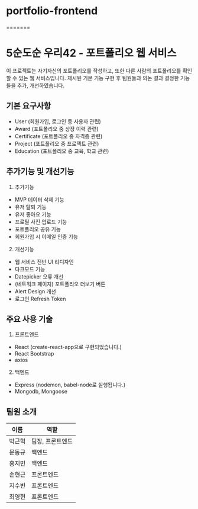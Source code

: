 # portfolio-frontend

=======

# 5순도순 우리42 - 포트폴리오 웹 서비스

이 프로젝트는 자기자신의 포트폴리오를 작성하고, 또한 다른 사람의 포트폴리오를 확인할 수 있는 웹 서비스입니다. 제시된 기본 기능 구현 후 팀원들과 의논 결과 결정한 기능들을 추가, 개선하였습니다.

## 기본 요구사항

- User (회원가입, 로그인 등 사용자 관련)
- Award (포트폴리오 중 상장 이력 관련)
- Certificate (포트폴리오 중 자격증 관련)
- Project (포트폴리오 중 프로젝트 관련)
- Education (포트폴리오 중 교육, 학교 관련)

## 추가기능 및 개선기능

1. 추가기능

- MVP 데이터 삭제 기능
- 유저 탈퇴 기능
- 유저 좋아요 기능
- 프로필 사진 업로드 기능
- 포트폴리오 공유 기능
- 회원가입 시 이메일 인증 기능

2. 개선기능

- 웹 서비스 전반 UI 리디자인
- 다크모드 기능
- Datepicker 오류 개선
- (네트워크 페이지) 포트폴리오 더보기 버튼
- Alert Design 개선
- 로그인 Refresh Token

## 주요 사용 기술

1. 프론트엔드

- React (create-react-app으로 구현되었습니다.)
- React Bootstrap
- axios

2. 백엔드

- Express (nodemon, babel-node로 실행됩니다.)
- Mongodb, Mongoose

## 팀원 소개

| 이름   | 역할             |
| ------ | ---------------- |
| 박근혁 | 팀장, 프론트엔드 |
| 문동규 | 백엔드           |
| 홍지민 | 백엔드           |
| 손현근 | 프론트엔드       |
| 지수빈 | 프론트엔드       |
| 최영현 | 프론트엔드       |
